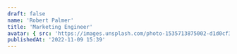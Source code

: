 ```yaml
---
draft: false
name: 'Robert Palmer'
title: 'Marketing Engineer'
avatar: { src: 'https://images.unsplash.com/photo-1535713875002-d1d0cf377fde?&fit=crop&w=280', alt: 'Robert Palmer' }
publishedAt: '2022-11-09 15:39'
---
```

